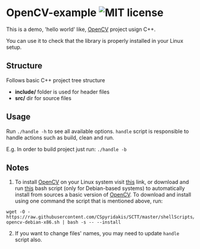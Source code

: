 # OpenCV-example ![MIT license](https://img.shields.io/github/license/CSpyridakis/OpenCV-example.svg?style=plastic) 
This is a demo, 'hello world' like, [OpenCV](https://opencv.org/) project usign C++. 

You can use it to check that the library is properly installed in your Linux setup.

## Structure
Follows basic C++ project tree structure
* <b>include/</b> folder is used for header files
* <b>src/</b> dir for source files

## Usage
Run `./handle -h` to see all available options. `handle` script is responsible to handle  actions such as build, clean and run.

E.g. In order to build project just run: `./handle -b`

## Notes
1. To install [OpenCV](https://opencv.org/) on your Linux system visit [this](https://docs.opencv.org/master/df/d65/tutorial_table_of_content_introduction.html) link, or download and run [this](https://raw.githubusercontent.com/CSpyridakis/SCTT/master/shellScripts/Debian/install-opencv-debian-x86.sh) bash script (only for Debian-based systems) to automatically install from sources a basic version of [OpenCV](https://opencv.org/).
To download and install using one command the script that is mentioned above, run:
```
wget -O - https://raw.githubusercontent.com/CSpyridakis/SCTT/master/shellScripts/Debian/install-opencv-debian-x86.sh | bash -s -- --install
```

2. If you want to change files' names, you may need to update `handle` script also.


